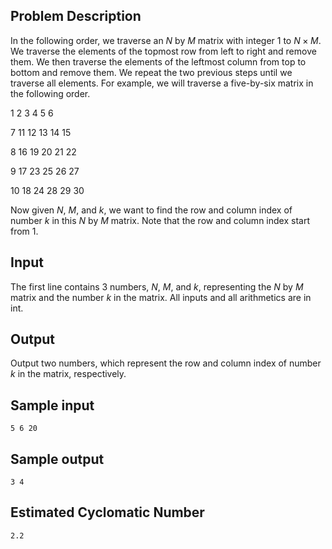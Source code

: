 ## Problem Description ##
In the following order, we traverse an $N$ by $M$ matrix with integer $1$ to $N \times M$.
We traverse the elements of the topmost row from left to right and remove them.
We then traverse the elements of the leftmost column from top to bottom and remove them.
We repeat the two previous steps until we traverse all elements. 
For example, we will traverse a five-by-six matrix in the following order.

 $1$  $2$  $3$   $4$  $5$  $6$ 
  
 $7$  $11$  $12$  $13$  $14$  $15$
  
 $8$  $16$  $19$  $20$  $21$  $22$
  
 $9$  $17$  $23$ $25$  $26$  $27$
  
 $10$  $18$  $24$  $28$  $29$  $30$
 
 Now given $N$, $M$, and $k$, we want to find the row and column index of number $k$ in this $N$ by $M$ matrix.
 Note that the row and column index start from $1$.
 
 ## Input ##
 The first line contains 3 numbers, $N$, $M$, and $k$, representing the $N$ by $M$ matrix and the number $k$ in the matrix.
 All inputs and all arithmetics are in int.
 
 ## Output ##
 Output two numbers, which represent the row and column index of number $k$ in the matrix, respectively.
 
 ## Sample input ##
 ```
 5 6 20
 ```
 
 ## Sample output ##
```
3 4
```

## Estimated Cyclomatic Number ##
```
2.2
```
